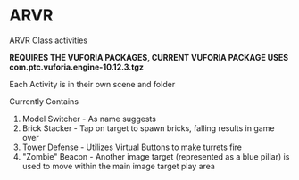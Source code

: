 # ARVR
 ARVR Class activities
 
**REQUIRES THE VUFORIA PACKAGES, CURRENT VUFORIA PACKAGE USES com.ptc.vuforia.engine-10.12.3.tgz**

Each Activity is in their own scene and folder

Currently Contains
1. Model Switcher - As name suggests
2. Brick Stacker - Tap on target to spawn bricks, falling results in game over
3. Tower Defense - Utilizes Virtual Buttons to make turrets fire
4. "Zombie" Beacon - Another image target (represented as a blue pillar) is used to move within the main image target play area
